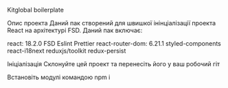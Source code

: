 Kitglobal boilerplate

Опис проекта Даний пак створений для швишкої інінціалізації проекта React на
архітектурі FSD. Даний пак включає:

react: 18.2.0 FSD Eslint Prettier react-router-dom: 6.21.1 styled-components
react-i18next reduxjs/toolkit redux-persist

Ініціалізація Склонуйте цей проект та перенесіть його у ваш робочий гіт

Встановіть модулі командою npm i

